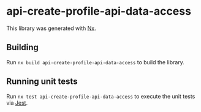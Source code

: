 # api-create-profile-api-data-access

This library was generated with [Nx](https://nx.dev).

## Building

Run `nx build api-create-profile-api-data-access` to build the library.

## Running unit tests

Run `nx test api-create-profile-api-data-access` to execute the unit tests via [Jest](https://jestjs.io).
